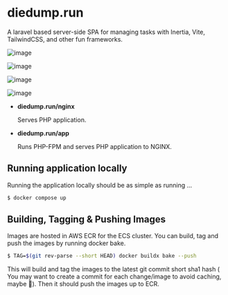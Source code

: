# diedump.run
A laravel based server-side SPA for managing tasks with Inertia, Vite, TailwindCSS, and other fun frameworks.

![image](https://github.com/user-attachments/assets/23e1c959-41e8-4b12-911d-35b9b76919b2)

![image](https://github.com/user-attachments/assets/b29cbe64-49a5-4a92-8c9a-52c86bfe2cd8)

![image](https://github.com/user-attachments/assets/a31bb09c-4a86-418b-8add-192b342bc75c)

![image](https://github.com/user-attachments/assets/1a4c5148-db18-4f10-9f3e-056f1a626a2e)


- **diedump.run/nginx**

  Serves PHP application.
- **diedump.run/app**

  Runs PHP-FPM and serves PHP application to NGINX.

## Running application locally
Running the application locally should be as simple as running ...

```sh
$ docker compose up
```

## Building, Tagging & Pushing Images

Images are hosted in AWS ECR for the ECS cluster. You can build, tag and push the images by running docker bake.

```sh
$ TAG=$(git rev-parse --short HEAD) docker buildx bake --push 
```

This will build and tag the images to the latest git commit short sha1 hash ( You may want to create a commit for each change/image to avoid caching, maybe 🤷). Then it should push the images up to ECR.
